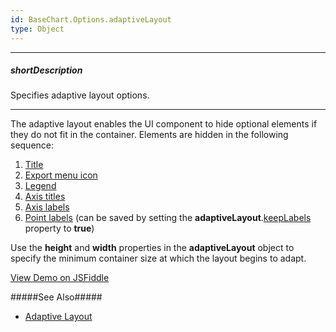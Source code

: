 ```yaml
---
id: BaseChart.Options.adaptiveLayout
type: Object
---
```

---
##### shortDescription
Specifies adaptive layout options.

---
The adaptive layout enables the UI component to hide optional elements if they do not fit in the container. Elements are hidden in the following sequence:

1. [Title](/api-reference/20%20Data%20Visualization%20Widgets/BaseWidget/1%20Configuration/title '{basewidgetpath}/Configuration/title')
2. [Export menu icon](/api-reference/20%20Data%20Visualization%20Widgets/BaseWidget/1%20Configuration/export '{basewidgetpath}/Configuration/export')
3. [Legend](/api-reference/20%20Data%20Visualization%20Widgets/BaseChart/1%20Configuration/legend '{basewidgetpath}/Configuration/legend')
4. [Axis titles](/api-reference/20%20Data%20Visualization%20Widgets/dxChart/1%20Configuration/commonAxisSettings/title '{basewidgetpath}/Configuration/commonAxisSettings/title')
5. [Axis labels](/api-reference/20%20Data%20Visualization%20Widgets/dxChart/1%20Configuration/commonAxisSettings/label '{basewidgetpath}/Configuration/commonAxisSettings/label')
6. [Point labels](/api-reference/20%20Data%20Visualization%20Widgets/dxChart/5%20Series%20Types/CommonSeries/label '{basewidgetpath}/Configuration/commonSeriesSettings/label') (can be saved by setting the **adaptiveLayout**.[keepLabels](/api-reference/20%20Data%20Visualization%20Widgets/BaseChart/1%20Configuration/adaptiveLayout/keepLabels.md '{basewidgetpath}/Configuration/adaptiveLayout#keepLabels') property to **true**)

Use the **height** and **width** properties in the **adaptiveLayout** object to specify the minimum container size at which the layout begins to adapt.

<a href="https://jsfiddle.net/ChartJS/2m1pv4ag/" class="button orange small fix-width-155" style="margin-right: 20px;" target="_blank">View Demo on JSFiddle</a>

#####See Also#####
- [Adaptive Layout](/concepts/05%20Widgets/Chart/89%20Adaptive%20Layout.md '/Documentation/Guide/UI_Components/{WidgetName}/Adaptive_Layout/')